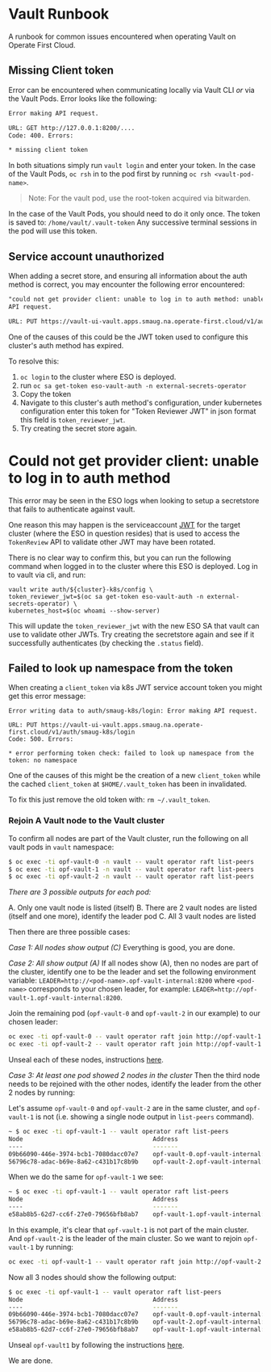 # Vault Runbook

A runbook for common issues encountered when operating Vault on Operate First Cloud.

## Missing Client token

Error can be encountered when communicating locally via Vault CLI *or* via the Vault Pods. Error looks like the following:

```bash
Error making API request.

URL: GET http://127.0.0.1:8200/....
Code: 400. Errors:

* missing client token
```

In both situations simply run `vault login` and enter your token. In the case of the Vault Pods, `oc rsh` in to the pod
first by running `oc rsh <vault-pod-name>`.

> Note: For the vault pod, use the root-token acquired via bitwarden.

In the case of the Vault Pods, you should need to do it only once.
The token is saved to: `/home/vault/.vault-token`
Any successive terminal sessions in the pod will use this token.

## Service account unauthorized

When adding a secret store, and ensuring all information about the
auth method is correct, you may encounter the following error
encountered:

```txt
"could not get provider client: unable to log in to auth method: unable to log in with Kubernetes auth: Error making
API request.

URL: PUT https://vault-ui-vault.apps.smaug.na.operate-first.cloud/v1/auth/infra-k8s/login
```

One of the causes of this could be the JWT token used to configure
this cluster's auth method has expired.

To resolve this:
1. `oc login` to the cluster where ESO is deployed.
2. run `oc sa get-token eso-vault-auth -n external-secrets-operator`
3. Copy the token
4. Navigate to this cluster's auth method's configuration, under kubernetes configuration enter this token for
   "Token Reviewer JWT" in json format this field is `token_reviewer_jwt`.
5. Try creating the secret store again.

# Could not get provider client: unable to log in to auth method

This error may be seen in the ESO logs when looking to setup a secretstore that fails to authenticate against vault.

One reason this may happen is the serviceaccount [JWT][1] for the target cluster (where the ESO in question resides)
that is used to access the `TokenReview` API to validate other JWT may have been rotated.

There is no clear way to confirm this, but you can run the following command when logged in to the cluster where this
ESO is deployed. Log in to vault via cli, and run:

```
vault write auth/${cluster}-k8s/config \
token_reviewer_jwt=$(oc sa get-token eso-vault-auth -n external-secrets-operator) \
kubernetes_host=$(oc whoami --show-server)
```

This will update the `token_reviewer_jwt` with the new ESO SA that vault can use to validate other JWTs. Try creating
the secretstore again and see if it successfully authenticates (by checking the `.status` field).

[1]: https://www.vaultproject.io/api-docs/auth/kubernetes#parameters

## Failed to look up namespace from the token

When creating a `client_token` via k8s JWT service account token you might get this error message:

```
Error writing data to auth/smaug-k8s/login: Error making API request.

URL: PUT https://vault-ui-vault.apps.smaug.na.operate-first.cloud/v1/auth/smaug-k8s/login
Code: 500. Errors:

* error performing token check: failed to look up namespace from the token: no namespace

```

One of the causes of this might be the creation of a new `client_token` while the cached `client_token` at `$HOME/.vault_token` has been in invalidated.

To fix this just remove the old token with: `rm ~/.vault_token`.

### Rejoin A Vault node to the Vault cluster

To confirm all nodes are part of the Vault cluster, run the following on all vault pods in `vault` namespace:

```bash
$ oc exec -ti opf-vault-0 -n vault -- vault operator raft list-peers
$ oc exec -ti opf-vault-1 -n vault -- vault operator raft list-peers
$ oc exec -ti opf-vault-2 -n vault -- vault operator raft list-peers
```

*There are 3 possible outputs for each pod:*

A. Only one vault node is listed (itself)
B. There are 2 vault nodes are listed (itself and one more), identify the leader pod
C. All 3 vault nodes are listed

Then there are three possible cases:

*Case 1: All nodes show output (C)*
Everything is good, you are done.

*Case 2: All show output (A)*
If all nodes show (A), then no nodes are part of the cluster, identify one to be the leader and set the following
environment variable: `LEADER=http://<pod-name>.opf-vault-internal:8200` where `<pod-name>` corresponds to your chosen
leader, for example: `LEADER=http://opf-vault-1.opf-vault-internal:8200`.

Join the remaining pod (`opf-vault-0` and `opf-vault-2` in our example) to our chosen leader:

```bash
oc exec -ti opf-vault-0 -- vault operator raft join http://opf-vault-1.opf-vault-internal:820
oc exec -ti opf-vault-2 -- vault operator raft join http://opf-vault-1.opf-vault-internal:820
```

Unseal each of these nodes, instructions [here][unseal].

*Case 3: At least one pod showed 2 nodes in the cluster*
Then the third node needs to be rejoined with the other nodes, identify the leader from the other 2 nodes by running:

Let's assume `opf-vault-0` and `opf-vault-2` are in the same cluster, and `opf-vault-1` is not (i.e. showing a single
node output in `list-peers` command).

```bash
~ $ oc exec -ti opf-vault-1 -- vault operator raft list-peers
Node                                    Address                                State       Voter
----                                    -------                                -----       -----
09b66090-446e-3974-bcb1-7080dacc07e7    opf-vault-0.opf-vault-internal:8201    follower    true
56796c78-adac-b69e-8a62-c431b17c8b9b    opf-vault-2.opf-vault-internal:8201    leader      true
```

When we do the same for `opf-vault-1` we see:

```bash
~ $ oc exec -ti opf-vault-1 -- vault operator raft list-peers
Node                                    Address                                State       Voter
----                                    -------                                -----       -----
e58ab8b5-62d7-cc6f-27e0-79656bfb8ab7    opf-vault-1.opf-vault-internal:8201    leader      true
```

In this example, it's clear that `opf-vault-1` is not part of the main cluster. And `opf-vault-2` is the leader of the
main cluster. So we want to rejoin `opf-vault-1` by running:

```bash
oc exec -ti opf-vault-1 -- vault operator raft join http://opf-vault-2.opf-vault-internal:820
```

Now all 3 nodes should show the following output:

```bash
$ oc exec -ti opf-vault-1 -- vault operator raft list-peers
Node                                    Address                                State       Voter
----                                    -------                                -----       -----
09b66090-446e-3974-bcb1-7080dacc07e7    opf-vault-0.opf-vault-internal:8201    follower    true
56796c78-adac-b69e-8a62-c431b17c8b9b    opf-vault-2.opf-vault-internal:8201    leader      true
e58ab8b5-62d7-cc6f-27e0-79656bfb8ab7    opf-vault-1.opf-vault-internal:8201    follower    true
```

Unseal `opf-vault1` by following the instructions [here][unseal].

We are done.

[unseal]: https://www.operate-first.cloud/apps/content/vault_eso/unsealing_vault.html
